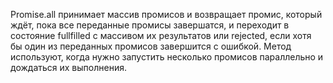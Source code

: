 Promise.all принимает массив промисов и возвращает промис, который ждёт, пока все переданные промисы завершатся, и переходит в состояние fullfilled с массивом их результатов или rejected, если хотя бы один из переданных промисов завершится с ошибкой. Метод используют, когда нужно запустить несколько промисов параллельно и дождаться их выполнения.
